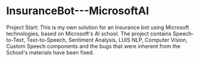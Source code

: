# InsuranceBot---MicrosoftAI
Project Start: This is my own solution for an Insurance bot using Microsoft technologies, based on Microsoft's AI school. The project contains Speech-to-Text, Text-to-Speech, Sentiment Analysis, LUIS NLP, Computer Vision, Custom Speech components and the bugs that were inherent from the School's materials have been fixed.
